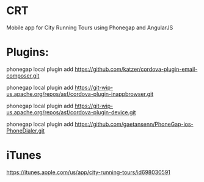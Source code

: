 CRT
===

Mobile app for City Running Tours using Phonegap and AngularJS


Plugins:
===

phonegap local plugin add https://github.com/katzer/cordova-plugin-email-composer.git

phonegap local plugin add https://git-wip-us.apache.org/repos/asf/cordova-plugin-inappbrowser.git

phonegap local plugin add https://git-wip-us.apache.org/repos/asf/cordova-plugin-device.git

phonegap local plugin add https://github.com/gaetansenn/PhoneGap-ios-PhoneDialer.git


iTunes
===
https://itunes.apple.com/us/app/city-running-tours/id698030591
